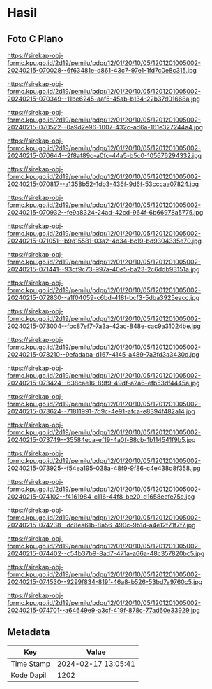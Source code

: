 # Hasil

## Foto C Plano

https://sirekap-obj-formc.kpu.go.id/2d19/pemilu/pdpr/12/01/20/10/05/1201201005002-20240215-070028--6f63481e-d861-43c7-97e1-1fd7c0e8c315.jpg

https://sirekap-obj-formc.kpu.go.id/2d19/pemilu/pdpr/12/01/20/10/05/1201201005002-20240215-070349--11be6245-aaf5-45ab-b134-22b37d01668a.jpg

https://sirekap-obj-formc.kpu.go.id/2d19/pemilu/pdpr/12/01/20/10/05/1201201005002-20240215-070522--0a9d2e96-1007-432c-ad6a-161e327244a4.jpg

https://sirekap-obj-formc.kpu.go.id/2d19/pemilu/pdpr/12/01/20/10/05/1201201005002-20240215-070644--2f8af89c-a0fc-44a5-b5c0-105676294332.jpg

https://sirekap-obj-formc.kpu.go.id/2d19/pemilu/pdpr/12/01/20/10/05/1201201005002-20240215-070817--a1358b52-1db3-436f-9d6f-53cccaa07824.jpg

https://sirekap-obj-formc.kpu.go.id/2d19/pemilu/pdpr/12/01/20/10/05/1201201005002-20240215-070932--fe9a8324-24ad-42cd-964f-6b66978a5775.jpg

https://sirekap-obj-formc.kpu.go.id/2d19/pemilu/pdpr/12/01/20/10/05/1201201005002-20240215-071051--b9d15581-03a2-4d34-bc19-bd9304335e70.jpg

https://sirekap-obj-formc.kpu.go.id/2d19/pemilu/pdpr/12/01/20/10/05/1201201005002-20240215-071441--93df9c73-997a-40e5-ba23-2c6ddb93151a.jpg

https://sirekap-obj-formc.kpu.go.id/2d19/pemilu/pdpr/12/01/20/10/05/1201201005002-20240215-072830--a1f04059-c6bd-418f-bcf3-5dba3925eacc.jpg

https://sirekap-obj-formc.kpu.go.id/2d19/pemilu/pdpr/12/01/20/10/05/1201201005002-20240215-073004--fbc87ef7-7a3a-42ac-848e-cac9a31024be.jpg

https://sirekap-obj-formc.kpu.go.id/2d19/pemilu/pdpr/12/01/20/10/05/1201201005002-20240215-073210--9efadaba-d167-4145-a489-7a3fd3a3430d.jpg

https://sirekap-obj-formc.kpu.go.id/2d19/pemilu/pdpr/12/01/20/10/05/1201201005002-20240215-073424--638cae16-89f9-49df-a2a6-efb53df4445a.jpg

https://sirekap-obj-formc.kpu.go.id/2d19/pemilu/pdpr/12/01/20/10/05/1201201005002-20240215-073624--71811991-7d9c-4e91-afca-e8394f482a14.jpg

https://sirekap-obj-formc.kpu.go.id/2d19/pemilu/pdpr/12/01/20/10/05/1201201005002-20240215-073749--35584eca-ef19-4a0f-88cb-1b114541f9b5.jpg

https://sirekap-obj-formc.kpu.go.id/2d19/pemilu/pdpr/12/01/20/10/05/1201201005002-20240215-073925--f54ea195-038a-48f9-9f86-c4e438d8f358.jpg

https://sirekap-obj-formc.kpu.go.id/2d19/pemilu/pdpr/12/01/20/10/05/1201201005002-20240215-074102--f4161984-c116-44f8-be20-d1658eefe75e.jpg

https://sirekap-obj-formc.kpu.go.id/2d19/pemilu/pdpr/12/01/20/10/05/1201201005002-20240215-074238--dc8ea61b-8a56-490c-9b1d-a4e12f71f7f7.jpg

https://sirekap-obj-formc.kpu.go.id/2d19/pemilu/pdpr/12/01/20/10/05/1201201005002-20240215-074402--c54b37b9-8ad7-471a-a66a-48c357820bc5.jpg

https://sirekap-obj-formc.kpu.go.id/2d19/pemilu/pdpr/12/01/20/10/05/1201201005002-20240215-074530--9299f834-819f-46a8-b526-53bd7a9760c5.jpg

https://sirekap-obj-formc.kpu.go.id/2d19/pemilu/pdpr/12/01/20/10/05/1201201005002-20240215-074701--a64649e9-a3cf-419f-878c-77ad60e33929.jpg


## Metadata

| Key        | Value               |
| ---------- | ------------------- |
| Time Stamp | 2024-02-17 13:05:41 |
| Kode Dapil | 1202                |



